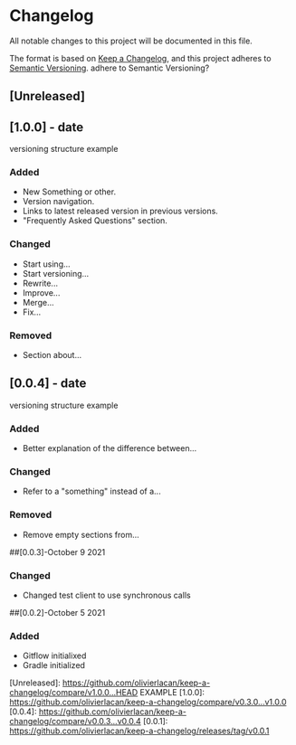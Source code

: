 # Changelog
All notable changes to this project will be documented in this file.

The format is based on [Keep a Changelog](https://keepachangelog.com/en/1.0.0/),
and this project adheres to [Semantic Versioning](https://semver.org/spec/v2.0.0.html). adhere to Semantic Versioning?

## [Unreleased]

## [1.0.0] - date
versioning structure example
### Added
- New Something or other.
- Version navigation.
- Links to latest released version in previous versions.
- "Frequently Asked Questions" section.

### Changed
- Start using...
- Start versioning...
- Rewrite...
- Improve...
- Merge... 
- Fix...

### Removed 
- Section about...


## [0.0.4] - date
versioning structure example
### Added
- Better explanation of the difference between...

### Changed
- Refer to a "something" instead of a...

### Removed
- Remove empty sections from... 

##[0.0.3]-October 9 2021

### Changed
- Changed test client to use synchronous calls

##[0.0.2]-October 5 2021
### Added 
- Gitflow initialixed
- Gradle initialized



[Unreleased]: https://github.com/olivierlacan/keep-a-changelog/compare/v1.0.0...HEAD EXAMPLE 
[1.0.0]: https://github.com/olivierlacan/keep-a-changelog/compare/v0.3.0...v1.0.0
[0.0.4]: https://github.com/olivierlacan/keep-a-changelog/compare/v0.0.3...v0.0.4
[0.0.1]: https://github.com/olivierlacan/keep-a-changelog/releases/tag/v0.0.1
